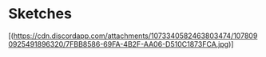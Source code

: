 # Sketches

[(https://cdn.discordapp.com/attachments/1073340582463803474/1078090925491896320/7FBB8586-69FA-4B2F-AA06-D510C1873FCA.jpg)]
